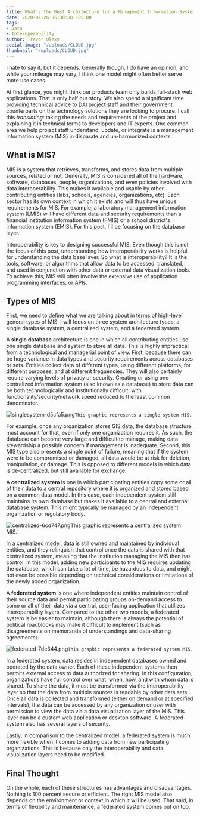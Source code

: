 ```yaml
---
title: What's the Best Architecture for a Management Information System?
date: 2020-02-26 06:30:00 -05:00
tags:
- Data
- Interoperability
Author: Trevor Olexy
social-image: "/uploads/CLOUD.jpg"
thumbnail: "/uploads/CLOUD.jpg"
---
```


I hate to say it, but it depends. Generally though, I do have an opinion, and while your mileage may vary, I think one model might often better serve more use cases.

At first glance, you might think our products team only builds full-stack web applications. That is only half our story. We also spend a significant time providing technical advice to DAI project staff and their government counterparts on the technology solutions they are looking to procure. I call this *translating:* taking the needs and requirements of the project and explaining it in technical terms to developers and IT experts. One common area we help project staff understand, update, or integrate is a management information system (MIS) in disparate and un-harmonized contexts.

<!--more-->

## What is MIS?

MIS is a system that retrieves, transforms, and stores data from multiple sources, related or not. Generally, MIS is considered all of the hardware, software, databases, people, organizations, and even policies involved with data interoperability. This makes it available and usable by other contributing entities (labs, schools, agencies, organizations, etc). Each sector has its own context in which it exists and will thus have unique requirements for MIS. For example, a laboratory management information system (LMIS) will have different data and security requirements than a financial institution information system (FMIS) or a school district's information system (EMIS). For this post, I'll be focusing on the database layer.

Interoperability is key to designing successful MIS. Even though this is not the focus of this post, understanding how interoperability works is helpful for understanding the data base layer. So what is interoperability? It is the tools, software, or algorithms that allow data to be accessed, translated, and used in conjunction with other data or external data visualization tools. To achieve this, MIS will often involve the extensive use of application programming interfaces, or APIs.

## Types of MIS

First, we need to define what we are talking about in terms of high-level general types of MIS. I will focus on three system architecture types: a single database system, a centralized system, and a federated system.

A **single database** architecture is one in which all contributing entities use one single database and system to store all data. This is highly impractical from a technological and managerial point of view. First, because there can be huge variance in data types and security requirements across databases or sets. Entities collect data of different types, using different platforms, for different purposes, and at different frequencies. They will also certainly require varying levels of privacy or security. Creating or using one centralized information system (also known as a database) to store data can be both technologically and institutionally difficult, with functionality/security/network speed reduced to the least common denominator.

![singlesystem-d5cfa5.png](/uploads/singlesystem-d5cfa5.png)`This graphic represents a single system MIS.`

For example, once any organization stores GIS data, the database structure must account for that, even if only one organization requires it. As such, the database can become very large and difficult to manage, making data stewardship a possible concern if management is inadequate. Second, this MIS type also presents a single point of failure, meaning that if the system were to be compromised or damaged, all data would be at risk for deletion, manipulation, or damage. This is opposed to different models in which data is de-centralized, but still available for exchange.

A **centralized system** is one in which participating entities copy some or all of their data to a central repository where it is organized and stored based on a common data model. In this case, each independent system still maintains its own database but makes it available to a central and external database system. This might typically be managed by an independent organization or regulatory body. 

![centralized-6cd747.png](/uploads/centralized-6cd747.png)This graphic represents a centralized system MIS.`

In a centralized model, data is still owned and maintained by individual entities, and they relinquish that control once the data is shared with that centralized system, meaning that the institution managing the MIS then has control. In this model, adding new participants to the MIS requires updating the database, which can take a lot of time, be hazardous to data, and might not even be possible depending on technical considerations or limitations of the newly added organization.

A **federated system** is one where independent entities maintain control of their source data and permit participating groups on-demand access to some or all of their data via a central, user-facing application that utilizes interoperability layers. Compared to the other two models, a federated system is be easier to maintain, although there is always the potential of political roadblocks may make it difficult to implement (such as disagreements on memoranda of understandings and data-sharing agreements).

![federated-7de344.png](/uploads/federated-7de344.png)`This graphic represents a federated system MIS.`

In a federated system, data resides in independent databases owned and operated by the data owner. Each of these independent systems then permits external access to data authorized for sharing. In this configuration, organizations have full control over what, when, how, and with whom data is shared. To share the data, it must be transformed via the interoperability layer so that the data from multiple sources is readable by other data sets. Once all data is collected and transformed (either on demand or at specified intervals), the data can be accessed by any organization or user with permission to view the data via a data visualization layer of the MIS. This layer can be a custom web application or desktop software. A federated system also has several layers of security.

Lastly, in comparison to the centralized model, a federated system is much more flexible when it comes to adding data from new participating organizations. This is because only the interoperability and data visualization layers need to be modified.

## Final Thought

On the whole, each of these structures has advantages and disadvantages. Nothing is 100 percent secure or efficient. The right MIS model also depends on the environment or context in which it will be used. That said, in terms of flexibility and maintenance, a federated system comes out on top.